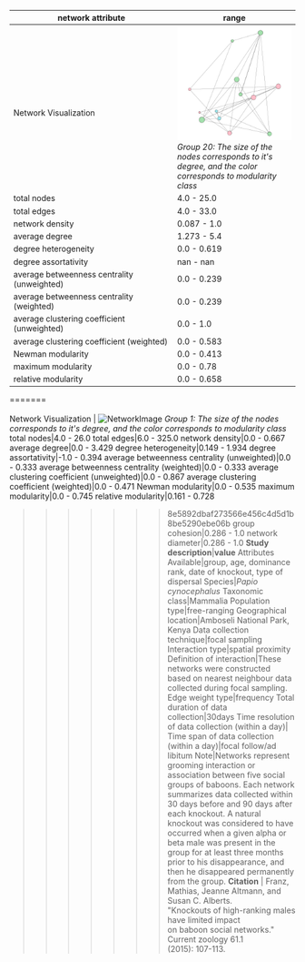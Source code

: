 network attribute|range
---|---
<img width=2500> Network Visualization | ![NetworkImage](/Networks/Visualizations/baboon_franz_association_group_20.png) *Group 20: The size of the nodes corresponds to it's degree, and the color corresponds to modularity class*
total nodes|4.0 - 25.0
total edges|4.0 - 33.0
network density|0.087 - 1.0
average degree|1.273 - 5.4
degree heterogeneity|0.0 - 0.619
degree assortativity|nan - nan
average betweenness centrality (unweighted)|0.0 - 0.239
average betweenness centrality (weighted)|0.0 - 0.239
average clustering coefficient (unweighted)|0.0 - 1.0
average clustering coefficient (weighted)|0.0 - 0.583
Newman modularity|0.0 - 0.413
maximum modularity|0.0 - 0.78
relative modularity|0.0 - 0.658
=======
<img width=2500> Network Visualization | ![NetworkImage](/Networks/Network%20Visualizations/baboon_franz_association_group_01.png) *Group 1: The size of the nodes corresponds to it's degree, and the color corresponds to modularity class*
total nodes|4.0 - 26.0
total edges|6.0 - 325.0
network density|0.0 - 0.667
average degree|0.0 - 3.429
degree heterogeneity|0.149 - 1.934
degree assortativity|-1.0 - 0.394
average betweenness centrality (unweighted)|0.0 - 0.333
average betweenness centrality (weighted)|0.0 - 0.333
average clustering coefficient (unweighted)|0.0 - 0.867
average clustering coefficient (weighted)|0.0 - 0.471
Newman modularity|0.0 - 0.535
maximum modularity|0.0 - 0.745
relative modularity|0.161 - 0.728
>>>>>>> 8e5892dbaf273566e456c4d5d1b8be5290ebe06b
group cohesion|0.286 - 1.0
network diameter|0.286 - 1.0
**Study description**|**value**
Attributes Available|group, age, dominance rank, date of knockout, type of dispersal
Species|*Papio cynocephalus*
Taxonomic class|Mammalia
Population type|free-ranging
Geographical location|Amboseli National Park, Kenya
Data collection technique|focal sampling
Interaction type|spatial proximity
Definition of interaction|These networks were constructed based on nearest neighbour data collected during focal sampling.
Edge weight type|frequency
Total duration of data collection|30days
Time resolution of data collection (within a day)|
Time span of data collection (within a day)|focal follow/ad libitum
Note|Networks represent grooming interaction or association between five social groups of baboons. Each network  summarizes data collected within 30 days before and 90 days after each knockout. A natural knockout was considered to have occurred when a given alpha or beta male was present in the group for at least three months prior to his disappearance, and then he disappeared permanently from the group.
**Citation** | Franz, Mathias, Jeanne Altmann, and Susan C. Alberts. <br> "Knockouts of high-ranking males have limited impact <br> on baboon social networks." Current zoology 61.1 <br> (2015): 107-113.
